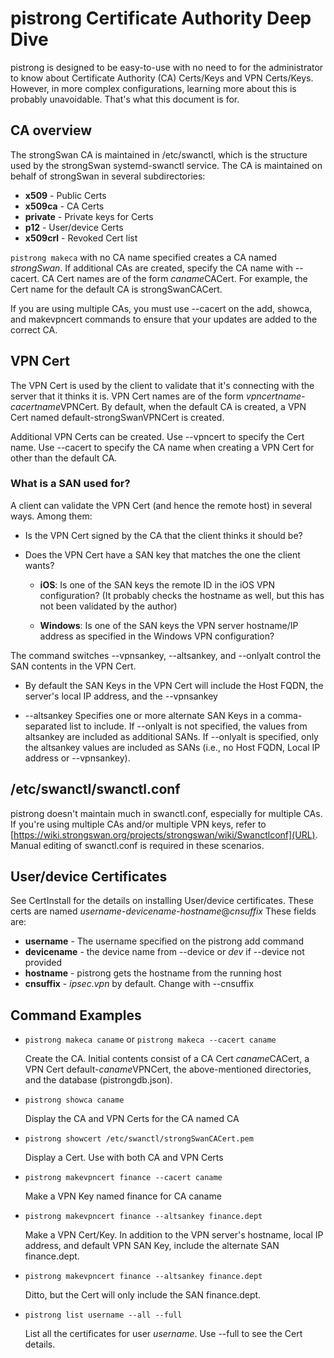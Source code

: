 # pistrong Certificate Authority Deep Dive

pistrong is designed to be easy-to-use with no need to for the administrator to know about Certificate Authority (CA) Certs/Keys and VPN Certs/Keys. However, in more complex configurations, learning more about this is probably unavoidable. That's what this document is for.

## CA overview
The strongSwan CA is maintained in /etc/swanctl, which is the structure used by the strongSwan systemd-swanctl service. The CA is maintained on behalf of strongSwan in several subdirectories:

* **x509** - Public Certs
* **x509ca** - CA Certs
* **private** - Private keys for Certs
* **p12** - User/device Certs
* **x509crl** - Revoked Cert list

`pistrong makeca` with no CA name specified creates a CA named *strongSwan*. If additional CAs are created, specify the CA name with --cacert. CA Cert names are of the form *caname*CACert. For example, the Cert name for the default CA is strongSwanCACert.

If you are using multiple CAs, you must use --cacert on the add, showca, and makevpncert commands to ensure that your updates are added to the correct CA.

## VPN Cert

The VPN Cert is used by the client to validate that it's connecting with the server that it thinks it is. VPN Cert names are of the form *vpncertname-cacertname*VPNCert. By default, when the default CA is created, a VPN Cert named default-strongSwanVPNCert is created.

Additional VPN Certs can be created. Use --vpncert to specify the Cert name. Use --cacert to specify the CA name when creating a VPN Cert for other than the default CA.

### What is a SAN used for?

A client can validate the VPN Cert (and hence the remote host) in several ways. Among them:

* Is the VPN Cert signed by the CA that the client thinks it should be?

* Does the VPN Cert have a SAN key that matches the one the client wants?
    *  **iOS**: Is one of the SAN keys the remote ID in the iOS VPN configuration? (It probably checks the hostname as well, but this has not been validated by the author)

    *  **Windows**: Is one of the SAN keys the VPN server hostname/IP address as specified in the Windows VPN configuration?

The command switches --vpnsankey, --altsankey, and --onlyalt control the SAN contents in the VPN Cert. 

* By default the SAN Keys in the VPN Cert will include the Host FQDN, the server's local IP address, and the --vpnsankey

* --altsankey Specifies one or more alternate SAN Keys in a comma-separated list to include. If --onlyalt is not specified, the values from altsankey are included as additional SANs. If --onlyalt is specified, only the altsankey values are included as SANs (i.e., no Host FQDN, Local IP address or --vpnsankey).

## /etc/swanctl/swanctl.conf

pistrong doesn't maintain much in swanctl.conf, especially for multiple CAs. If you're using multiple CAs and/or multiple VPN keys, refer to [https://wiki.strongswan.org/projects/strongswan/wiki/Swanctlconf](URL). Manual editing of swanctl.conf is required in these scenarios.

## User/device Certificates

See CertInstall for the details on installing User/device certificates. These certs are named *username*-*devicename*-*hostname*@*cnsuffix* These fields are:

* **username** - The username specified on the pistrong add command
* **devicename** - the device name from --device or *dev* if --device not provided
* **hostname** - pistrong gets the hostname from the running host
* **cnsuffix** - *ipsec.vpn* by default. Change with --cnsuffix

## Command Examples

* `pistrong makeca caname` or `pistrong makeca --cacert caname`

    Create the CA. Initial contents consist of a CA Cert *caname*CACert, a VPN Cert default-*caname*VPNCert, the above-mentioned directories, and the database (pistrongdb.json).

* `pistrong showca caname`

    Display the CA and VPN Certs for the CA named CA

* `pistrong showcert /etc/swanctl/strongSwanCACert.pem`

    Display a Cert. Use with both CA and VPN Certs

* `pistrong makevpncert finance --cacert caname`

    Make a VPN Key named finance for CA caname 

* `pistrong makevpncert finance --altsankey finance.dept`

    Make a VPN Cert/Key. In addition to the VPN server's hostname, local IP address, and default VPN SAN Key, include the alternate SAN finance.dept.

* `pistrong makevpncert finance --altsankey finance.dept`

    Ditto, but the Cert will only include the SAN finance.dept.

* `pistrong list username --all --full`

    List all the certificates for user *username*. Use --full to see the Cert details.
